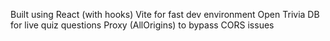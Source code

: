 Built using React (with hooks) Vite for fast dev environment Open Trivia DB for live quiz questions
Proxy (AllOrigins) to bypass CORS issues
